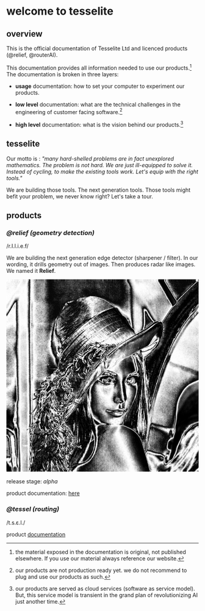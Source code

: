 # **welcome to tesselite**


## **overview**

This is the official documentation of Tesselite Ltd and licenced products (@relief, @routerAI).

This documentation provides all information needed to use our products.[^1] The documentation is broken in three layers:

- **usage** documentation: how to set your computer to experiment our products. 

- **low level** documentation: what are the technical challenges in the engineering of customer facing software.[^2]

- **high level** documentation: what is the vision behind our products.[^3]




[^1]: the material exposed in the documentation is original, not published elsewhere. If you use our material always reference our website.
[^2]: our products are not production ready yet. we do not recommend to plug and use our products as such.  
[^3]: our products are served as cloud services (software as service model). But, this service model is transient in the grand plan of revolutionizing AI just another time. 

## **tesselite**

Our motto is : *"many hard-shelled problems are in fact unexplored mathematics. 
The problem is not hard. We are just ill-equipped to solve it.
Instead of cycling, to make the existing tools work. Let's equip with the right tools."*

We are building those tools. The next generation tools. Those tools might befit your problem, we never know right?
Let's take a tour.


## **products**


### *@relief (geometry detection)*

/r.I.l.i.e.f/

We are building the next generation edge detector (sharpener / filter). 
In our wording, it drills geometry out of images.
Then produces radar like images. We named it **Relief**.

![img](static/lena.png)

release stage: *alpha*

product documentation: [here](relief.md)



### *@tessel (routing)* 

/t.s.ɛ.l./

product [documentation](router_ai)

